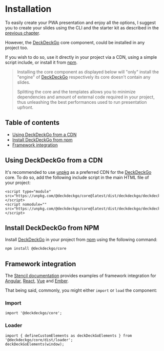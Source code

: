 # Installation

To easily create your PWA presentation and enjoy all the options, I suggest you to create your slides using the CLI and the starter kit as described in the [previous chapter](/docs/introduction).

However, the [DeckDeckGo] core component, could be installed in any project too.

If you wish to do so, use it directly in your project via a CDN, using a simple script include, or install it from [npm](https://www.npmjs.com/package/@deckdeckgo/core).

> Installing the core component as displayed below will "only" install the "engine" of [DeckDeckGo] respectively its core doesn't contain any slides.
>
> Splitting the core and the templates allows you to minimize dependencies and amount of external code required in your project, thus unleashing the best performances used to run presentation upfront.

## Table of contents

- [Using DeckDeckGo from a CDN](#app-installation-using-deckdeckgo-from-a-cdn)
- [Install DeckDeckGo from npm](#app-installation-install-deckdeckgo-from-npm)
- [Framework integration](#app-installation-framework-integration)

## Using DeckDeckGo from a CDN

It's recommended to use [unpkg](https://unpkg.com/) as a preferred CDN for the [DeckDeckGo] core. To do so, add the following include script in the main HTML file of your project:

```
<script type="module" src="https://unpkg.com/@deckdeckgo/core@latest/dist/deckdeckgo/deckdeckgo.esm.js"></script>
<script nomodule="" src="https://unpkg.com/@deckdeckgo/core@latest/dist/deckdeckgo/deckdeckgo.js"></script>
```

## Install DeckDeckGo from NPM

Install [DeckDeckGo] in your project from [npm](https://www.npmjs.com/package/@deckdeckgo/core) using the following command:

```bash
npm install @deckdeckgo/core
```

## Framework integration

The [Stencil documentation](https://stenciljs.com/docs/overview) provides examples of framework integration for [Angular](https://stenciljs.com/docs/angular), [React](https://stenciljs.com/docs/react), [Vue](https://stenciljs.com/docs/vue) and [Ember](https://stenciljs.com/docs/ember).

That being said, commonly, you might either `import` or `load` the component:

### Import

```
import '@deckdeckgo/core';
```

### Loader

```
import { defineCustomElements as deckDeckGoElements } from '@deckdeckgo/core/dist/loader';
deckDeckGoElements(window);
```

[DeckDeckGo]: https://deckdeckgo.com
